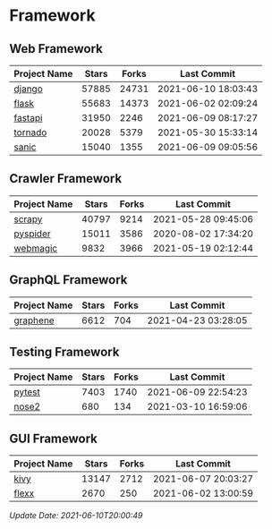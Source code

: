# Framework

## Web Framework
| Project Name | Stars | Forks | Last Commit |
| ------------ | ----- | ----- | ----------- |
| [django](https://github.com/django/django) | 57885 | 24731 | 2021-06-10 18:03:43 |
| [flask](https://github.com/pallets/flask) | 55683 | 14373 | 2021-06-02 02:09:24 |
| [fastapi](https://github.com/tiangolo/fastapi) | 31950 | 2246 | 2021-06-09 08:17:27 |
| [tornado](https://github.com/tornadoweb/tornado) | 20028 | 5379 | 2021-05-30 15:33:14 |
| [sanic](https://github.com/sanic-org/sanic) | 15040 | 1355 | 2021-06-09 09:05:56 |

## Crawler Framework
| Project Name | Stars | Forks | Last Commit |
| ------------ | ----- | ----- | ----------- |
| [scrapy](https://github.com/scrapy/scrapy) | 40797 | 9214 | 2021-05-28 09:45:06 |
| [pyspider](https://github.com/binux/pyspider) | 15011 | 3586 | 2020-08-02 17:34:20 |
| [webmagic](https://github.com/code4craft/webmagic) | 9832 | 3966 | 2021-05-19 02:12:44 |

## GraphQL Framework
| Project Name | Stars | Forks | Last Commit |
| ------------ | ----- | ----- | ----------- |
| [graphene](https://github.com/graphql-python/graphene) | 6612 | 704 | 2021-04-23 03:28:05 |

## Testing Framework
| Project Name | Stars | Forks | Last Commit |
| ------------ | ----- | ----- | ----------- |
| [pytest](https://github.com/pytest-dev/pytest) | 7403 | 1740 | 2021-06-09 22:54:23 |
| [nose2](https://github.com/nose-devs/nose2) | 680 | 134 | 2021-03-10 16:59:06 |

## GUI Framework
| Project Name | Stars | Forks | Last Commit |
| ------------ | ----- | ----- | ----------- |
| [kivy](https://github.com/kivy/kivy) | 13147 | 2712 | 2021-06-07 20:03:27 |
| [flexx](https://github.com/flexxui/flexx) | 2670 | 250 | 2021-06-02 13:00:59 |

*Update Date: 2021-06-10T20:00:49*